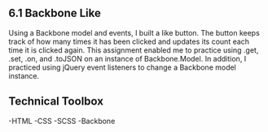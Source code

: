 ## 6.1 Backbone Like
Using a Backbone model and events, I built a like button. The button keeps track of how many times it has been clicked and updates its count each time it is clicked again. This assignment enabled me to practice using .get, .set, .on, and .toJSON on an instance of Backbone.Model. In addition, I practiced using jQuery event listeners to change a Backbone model instance.

## Technical Toolbox
-HTML -CSS -SCSS -Backbone
